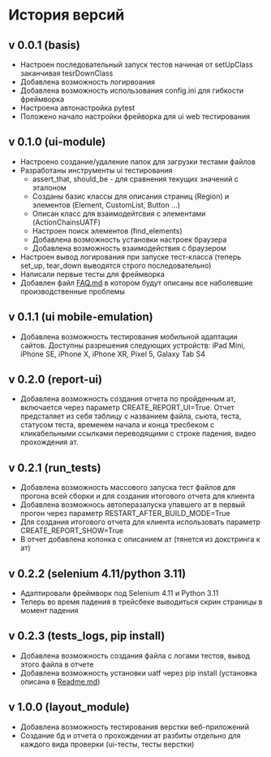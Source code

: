 # История версий

## v 0.0.1 (basis)

- Настроен последовательный запуск тестов начиная от setUpClass заканчивая tesrDownClass
- Добавлена возможность логирвоания
- Добавлена возможность использования config.ini для гибкости фреймворка
- Настроена автонастройка pytest
- Положено начало настройки фрейворка для ui web тестирования

## v 0.1.0 (ui-module)

+ Настроено создание/удаление папок для загрузки тестами файлов
+ Разработаны инструменты ui тестирования <br>
  + assert_that, should_be - для сравнения текущих значений с эталоном 
  + Созданы базис классы для описания страниц (Region) и элементов (Element, CustomList, Button ...)
  + Описан класс для взаимодейтсвия с элементами (ActionChainsUATF)
  + Настроен поиск элементов (find_elements)
  + Добавлена возможность установки настроек браузера
  + Добавлена возможность взаимодействия с браузером
+ Настроен вывод логирования при запуске тест-класса (теперь set_up, tear_down выводятся строго последовательно)
+ Написали первые тесты для фреймворка
+ Добавлен файл [FAQ.md](FAQ.md) в котором будут описаны все наболевшие производственные проблемы

## v 0.1.1 (ui mobile-emulation)

- Добавлена возможность тестирования мобильной адаптации сайтов. Доступны разрешения следующих устройств: iPad Mini, iPhone SE, iPhone X, iPhone XR, Pixel 5, Galaxy Tab S4

## v 0.2.0 (report-ui)

- Добавлена возможность создания отчета по пройденным ат, включается через параметр CREATE_REPORT_UI=True. 
Отчет предсталяет из себя таблицу с названием файла, сьюта, теста, статусом теста, временем начала и конца
тресбеком с кликабельными ссылками переводящими с строке падения, видео прохождения ат.

## v 0.2.1 (run_tests)
- Добавлена возможность массового запуска тест файлов для прогона всей сборки и для создания итогового отчета для клиента
- Добавлена возможнось автоперазапуска упавшего ат в первый прогон через параметр RESTART_AFTER_BUILD_MODE=True
- Для создания итогового отчета для клиента использовать параметр CREATE_REPORT_SHOW=True
- В отчет добавлена колонка с описанием ат (тянется из докстринга к ат)

## v 0.2.2 (selenium 4.11/python 3.11)
- Адаптировали фреймворк под Selenium 4.11 и Python 3.11
- Теперь во время падения в трейсбеке выводиться скрин страницы в момент падения

## v 0.2.3 (tests_logs, pip install)
- Добавлена возможность создания файла с логами тестов, вывод этого файла в отчете
- Добавлена возможность установки uatf через pip install (установка описана в [Readme.md](README.md))

## v 1.0.0 (layout_module)
- Добавлена возможность тестирования верстки веб-приложений
- Создание бд и отчета о прохождении ат разбиты отдельно для каждого вида проверки (ui-тесты, тесты верстки)